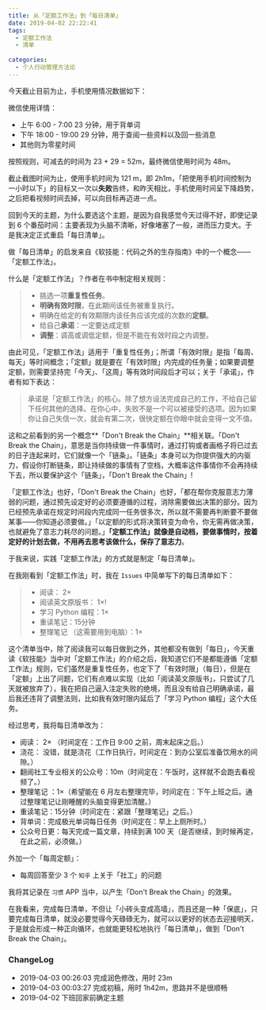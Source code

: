 ```yaml
---
title: 从「定额工作法」到「每日清单」
date: 2019-04-02 22:22:41
tags:
  - 定额工作法
  - 清单
  
categories:
  - 个人行动管理方法论
---
```


<!--more-->
今天截止目前为止，手机使用情况数据如下：



微信使用详情：

- 上午 6:00 - 7:00 23 分钟，用于背单词
- 下午 18:00 - 19:00 29 分钟，用于查阅一些资料以及回一些消息
- 其他则为零星时间

按照规则，可减去的时间为 23 + 29 = 52m，最终微信使用时间为 48m。

截止截图时间为止，使用手机时间为 121 m，即 2h1m，「把使用手机时间控制为一小时以下」的目标又一次以**失败**告终，和昨天相比，手机使用时间呈下降趋势，之后把看视频时间去掉，可以向目标再迈进一点。



回到今天的主题，为什么要选这个主题，是因为自我感觉今天过得不好，即使记录到 6 个番茄时间：主要表现为头脑不清晰，好像堵塞了一般，进而压力变大。于是我决定正式重启「每日清单」。

做「每日清单」的启发来自《软技能：代码之外的生存指南》中的一个概念——「定额工作法」。

什么是「定额工作法」？作者在书中制定相关规则：

> - 挑选一项**重复性任务**。
> - **明确有效时限**，在此期间该任务被重复执行。
> - 明确在给定的有效期限内该任务应该完成的次数的**定额**。
> - 给自己**承诺**：一定要达成定额
> - **调整**：调高或调低定额，但是不能在有效时段之内调整。

由此可见，「定额工作法」适用于「重复性任务」；所谓「有效时限」是指「每周、每天」等时间概念；「定额」就是要在「有效时限」内完成的任务量；如果要调整定额，则需要坚持完「今天」、「这周」等有效时间段后才可以；关于「承诺」，作者有如下表达：

> 承诺是「定额工作法」的核心。除了想方设法完成自己的工作，不给自己留下任何其他的选择。在你心中，失败不是一个可以被接受的选项。因为如果你让自己失信一次，就会有第二次，很快定额在你眼中就会变得一文不值。

这和之前看到的另一个概念**「Don't Break the Chain」**相关联。「Don't Break the Chain」，意思是当你持续做一件事情时，通过打钩或者画格子将已过去的日子连起来时，它们就像一个「链条」。「链条」本身可以为你提供强大的内驱力，假设你打断链条，即让持续做的事情有了空档，大概率这件事情你不会再持续下去，所以要保护这个「链条」，「Don't Break the Chain」!

「定额工作法」也好，「Don't Break the Chain」也好，「都在帮你克服意志力薄弱的问题，通过预先设定好的必须要遵循的过程，消除需要做出决策的部分。因为已经预先承诺在规定时间段内完成同一任务很多次，所以就不需要再判断要不要做某事——你知道必须要做。」「以定额的形式将决策转变为命令，你无需再做决策，也就避免了意志力耗尽的问题。」**「定额工作法」就像是自动档，要做事情时，按着定好的计划去做，不用再去思考该做什么，保存了意志力**。

于我来说，实践「定额工作法」的方式就是制定「每日清单」。

在我刚看到「定额工作法」时，我在 `Issues` 中简单写下的每日清单如下：

> - 阅读： 2× 
> - 阅读英文原版书： 1×!
> - 学习 Python 编程：1×
> - 重读笔记：15分钟
> - 整理笔记 （这需要用到电脑）：1×

这个清单当中，除了阅读我可以每日做到之外，其他都没有做到「每日」，今天重读《软技能》当中对「定额工作法」的介绍之后，我知道它们不是都能遵循「定额工作法」规则，它们虽然是重复性任务，也定下了「有效时限」（每日），但是在「定额」上出了问题，它们有点难以实现（比如「阅读英文原版书」，只尝试了几天就被放弃了），我在把自己逼入注定失败的绝境，而且没有给自己明确承诺，最后我还违背了调整法则，比如我有效时限内延后了「学习 Python 编程」这个大任务。

经过思考，我将每日清单改为：

- 阅读： 2× （时间定在：工作日 9:00 之前，周末起床之后。）
- 浇花： 没错，就是浇花（工作日执行，时间定在：到办公室后准备饮用水的间隙。）
- 翻阅社工专业相关的公众号：10m（时间定在：午饭时，这样就不会跑去看视频了。）
- 整理笔记 ：1×（希望能在 6 月左右整理完毕，时间定在：下午上班之后。通过整理笔记让刚睡醒的头脑变得更加清醒。）
- 重读笔记：15分钟（时间定在：紧跟「整理笔记」之后。）
- 背单词：完成极光单词每日任务（时间定在：早上上厕所时。）
- 公众号日更：每天完成一篇文章，持续到满 100 天（是否继续，到时候再定，在此之前，必须做。）

外加一个「每周定额」：

- 每周回答至少 3 个 `知乎` 上关于「社工」的问题

我将其记录在 `习惯` APP 当中，以产生「Don't Break the Chain」的效果。

在我看来，完成每日清单，不但让「小砖头变成高墙」，而且还是一种「保底」，只要完成每日清单，就没必要觉得今天碌碌无为，就可以以更好的状态去迎接明天，于是就会形成一种正向循环，也就能更轻松地执行「每日清单」，做到「Don't Break the Chain」。

### ChangeLog


- 2019-04-03 00:26:03 完成润色修改，用时 23m
- 2019-04-03 00:03:27 完成初稿，用时 1h42m，思路并不是很顺畅
- 2019-04-02 下班回家前确定主题